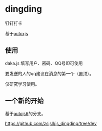 # dingding

钉钉打卡

基于[autoxjs](https://github.com/kkevsekk1/AutoX)

## 使用
daka.js 填写用户、密码、QQ号即可使用

要发送的人的qq建议在消息的第一个（置顶）。

仅研究学习使用。


## 一个新的开始
基于[autojs6](https://github.com/SuperMonster003/AutoJs6)的分支。

https://github.com/zsjsll/js_dingding/tree/dev
